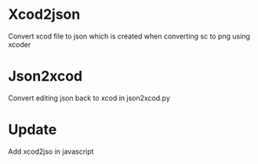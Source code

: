 # Xcod2json
Convert xcod file to json which is created when converting sc to png using xcoder
# Json2xcod 
Convert editing json back to xcod in json2xcod.py
# Update
Add xcod2jso in javascript
